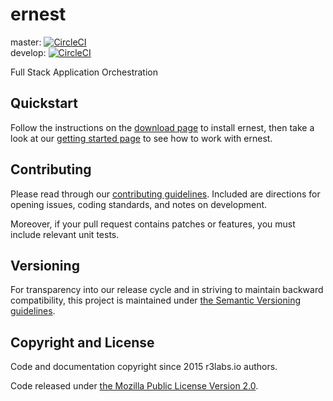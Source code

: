 # ernest

master:  [![CircleCI](https://circleci.com/gh/ernestio/ernest/tree/master.svg?style=shield)](https://circleci.com/gh/ernestio/ernest/tree/master)  
develop: [![CircleCI](https://circleci.com/gh/ernestio/ernest/tree/develop.svg?style=shield)](https://circleci.com/gh/ernestio/ernest/tree/develop)

Full Stack Application Orchestration

## Quickstart

Follow the instructions on the [download page](http://docs.ernest.io/downloads/) to install ernest, then take a look at our [getting started page](http://docs.ernest.io/getting-started/) to see how to work with ernest.


## Contributing

Please read through our
[contributing guidelines](CONTRIBUTING.md).
Included are directions for opening issues, coding standards, and notes on
development.

Moreover, if your pull request contains patches or features, you must include
relevant unit tests.

## Versioning

For transparency into our release cycle and in striving to maintain backward
compatibility, this project is maintained under
[the Semantic Versioning guidelines](http://semver.org/).

## Copyright and License

Code and documentation copyright since 2015 r3labs.io authors.

Code released under
[the Mozilla Public License Version 2.0](LICENSE).

